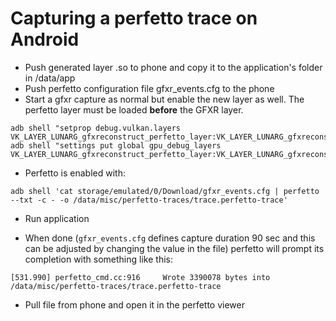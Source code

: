 # Capturing a perfetto trace on Android

- Push generated layer .so to phone and copy it to the application's folder in /data/app
- Push perfetto configuration file gfxr_events.cfg to the phone
- Start a gfxr capture as normal but enable the new layer as well. The perfetto layer must be loaded **before** the GFXR layer.
```
adb shell "setprop debug.vulkan.layers VK_LAYER_LUNARG_gfxreconstruct_perfetto_layer:VK_LAYER_LUNARG_gfxreconstruct"
adb shell "settings put global gpu_debug_layers VK_LAYER_LUNARG_gfxreconstruct_perfetto_layer:VK_LAYER_LUNARG_gfxreconstruct"
```

- Perfetto is enabled with:
```
adb shell 'cat storage/emulated/0/Download/gfxr_events.cfg | perfetto --txt -c - -o /data/misc/perfetto-traces/trace.perfetto-trace'
```

- Run application

- When done (`gfxr_events.cfg` defines capture duration 90 sec and this can be adjusted by changing the value in the file) perfetto will prompt its completion with something like this:
```
[531.990] perfetto_cmd.cc:916     Wrote 3390078 bytes into /data/misc/perfetto-traces/trace.perfetto-trace
```

- Pull file from phone and open it in the perfetto viewer
